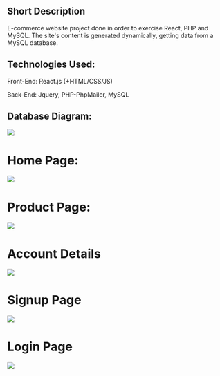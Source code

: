 <h2>Short Description</h2>
E-commerce website project done in order to exercise React, PHP and MySQL. The site's content is generated dynamically, getting data from a MySQL database.
<h2>Technologies Used:</h2>
<p>Front-End:  React.js (+HTML/CSS/JS)</p>
<p>Back-End: Jquery, PHP-PhpMailer, MySQL</p>
<h2>Database Diagram:</h2>
<img src="https://i.imgur.com/LUYlgcQ.png">

<h1>Home Page:</h1>
<img src="https://i.imgur.com/RmeowM3.png">
<h1>Product Page:</h1>
<img src="https://i.imgur.com/PqguZki.png">
<h1>Account Details</h1>
<img src="https://i.imgur.com/e5xemxR.png">
<h1>Signup Page</h1>
<img src="https://i.imgur.com/crM90GU.png">
<h1>Login Page</h1>
<img src="https://i.imgur.com/xqSb2bC.png">

